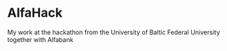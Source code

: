 # AlfaHack
My work at the hackathon from the University of Baltic Federal University together with Alfabank

